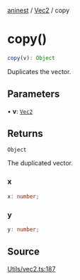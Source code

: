[aninest](../../index.md) / [Vec2](../index.md) / copy

# copy()

```ts
copy(v): Object
```

Duplicates the vector.

## Parameters

• **v**: [`Vec2`](../type-aliases/Vec2.md)

## Returns

`Object`

The duplicated vector.

### x

```ts
x: number;
```

### y

```ts
y: number;
```

## Source

[Utils/vec2.ts:187](https://github.com/plexigraph/aninest/blob/5437bdd/src/Utils/vec2.ts#L187)
